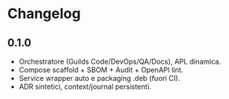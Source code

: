 # Changelog

## 0.1.0
- Orchestratore (Guilds Code/DevOps/QA/Docs), APL dinamica.
- Compose scaffold + SBOM + Audit + OpenAPI lint.
- Service wrapper auto e packaging .deb (fuori CI).
- ADR sintetici, context/journal persistenti.
